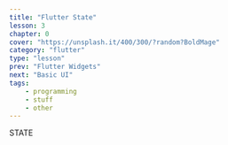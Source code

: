 ```yaml
---
title: "Flutter State"
lesson: 3
chapter: 0
cover: "https://unsplash.it/400/300/?random?BoldMage"
category: "flutter"
type: "lesson"
prev: "Flutter Widgets"
next: "Basic UI"
tags:
    - programming
    - stuff
    - other
---
```


STATE